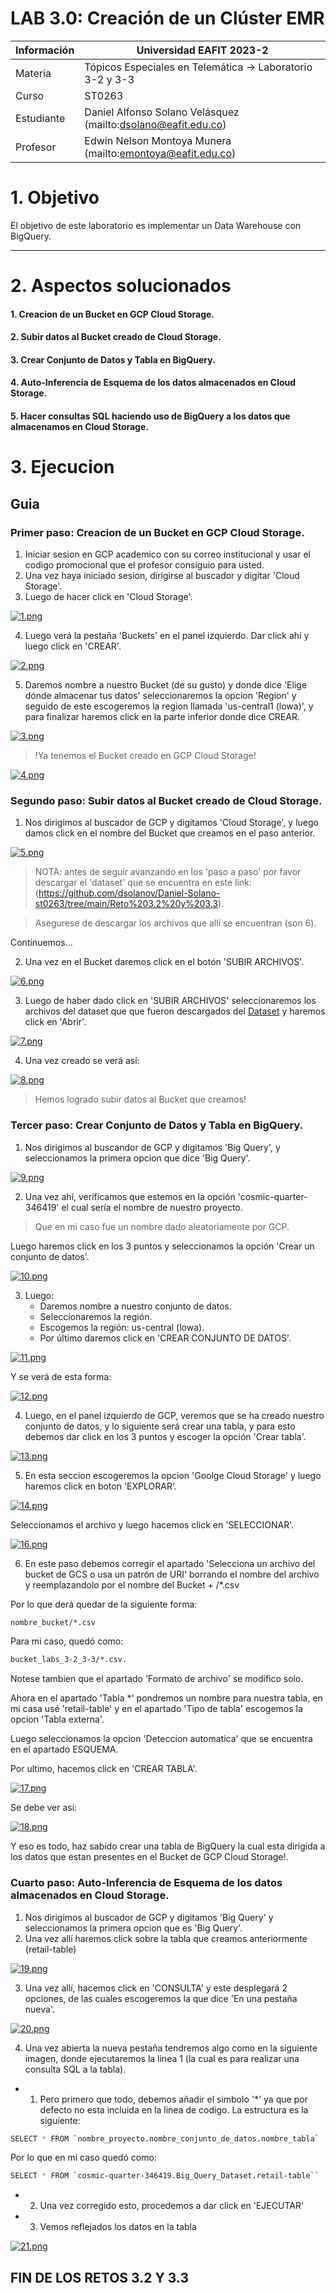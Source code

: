# LAB 3.0: Creación de un Clúster EMR

| Información | Universidad EAFIT 2023-2 |
| --- | --- |
| Materia | Tópicos Especiales en Telemática -> Laboratorio 3-2 y 3-3 |
| Curso | ST0263 |
| Estudiante | Daniel Alfonso Solano Velásquez (mailto:dsolano@eafit.edu.co) |
| Profesor | Edwin Nelson Montoya Munera (mailto:emontoya@eafit.edu.co) |

# 1. Objetivo

El objetivo de este laboratorio es implementar un Data Warehouse con BigQuery.

---

# 2. Aspectos solucionados

#### 1. Creacion de un Bucket en GCP Cloud Storage.
#### 2. Subir datos al Bucket creado de Cloud Storage.
#### 3. Crear Conjunto de Datos y Tabla en BigQuery.
#### 4. Auto-Inferencia de Esquema de los datos almacenados en Cloud Storage.
#### 5. Hacer consultas SQL haciendo uso de BigQuery a los datos que almacenamos en Cloud Storage.

# 3. Ejecucion

## Guia

### Primer paso: Creacion de un Bucket en GCP Cloud Storage.
1. Iniciar sesion en GCP academico con su correo institucional y usar el codigo promocional que el profesor consiguio para usted.
2. Una vez haya iniciado sesion, dirigirse al buscador y digitar 'Cloud Storage'.
3. Luego de hacer click en 'Cloud Storage'.

[![1.png](https://i.postimg.cc/DyDBPXGC/1.png)](https://postimg.cc/bsxxzd3b)

4. Luego verá la pestaña 'Buckets' en el panel izquierdo. Dar click ahí y luego click en 'CREAR'.

[![2.png](https://i.postimg.cc/j5sXSQVj/2.png)](https://postimg.cc/1gj6WF3x)

5. Daremos nombre a nuestro Bucket (de su gusto) y donde dice 'Elige dónde almacenar tus datos' seleccionaremos la opcion 'Region' y seguido de este escogeremos la region llamada 'us-central1 (lowa)', y para finalizar haremos click en la parte inferior donde dice CREAR.

[![3.png](https://i.postimg.cc/R0T7y63x/3.png)](https://postimg.cc/t1YnVgtB)

> !Ya tenemos el Bucket creado en GCP Cloud Storage!

[![4.png](https://i.postimg.cc/0j7X65Wk/4.png)](https://postimg.cc/zHXF6NY6)


### Segundo paso: Subir datos al Bucket creado de Cloud Storage.
1. Nos dirigimos al buscador de GCP y digitamos 'Cloud Storage', y luego damos click en el nombre del Bucket que creamos en el paso anterior.

[![5.png](https://i.postimg.cc/bNxNPQRM/5.png)](https://postimg.cc/SJKp7Y37)

  > NOTA: antes de seguir avanzando en los 'paso a paso' por favor descargar el 'dataset' que se encuentra en este link: (https://github.com/dsolanov/Daniel-Solano-st0263/tree/main/Reto%203.2%20y%203.3).

  > Asegurese de descargar los archivos que allí se encuentran (son 6).


Continuemos...


2. Una vez en el Bucket daremos click en el botón 'SUBIR ARCHIVOS'.

[![6.png](https://i.postimg.cc/HxwPnsPp/6.png)](https://postimg.cc/R60Tb9B8)

3. Luego de haber dado click en 'SUBIR ARCHIVOS' seleccionaremos los archivos del dataset que que fueron descargados del [Dataset](https://github.com/dsolanov/Daniel-Solano-st0263/tree/main/Reto%203.2%20y%203.3) y haremos click en 'Abrir'.

[![7.png](https://i.postimg.cc/xTTFjQG2/7.png)](https://postimg.cc/PN9MKBF3)

4. Una vez creado se verá así:

[![8.png](https://i.postimg.cc/65kjrZJ9/8.png)](https://postimg.cc/w7kQH7jP)

> Hemos logrado subir datos al Bucket que creamos!



### Tercer paso: Crear Conjunto de Datos y Tabla en BigQuery.
1. Nos dirigimos al buscandor de GCP y digitamos 'Big Query', y seleccionamos la primera opcion que dice 'Big Query'.

[![9.png](https://i.postimg.cc/k4h3q5VB/9.png)](https://postimg.cc/JDJdQM5L)

2. Una vez ahí, verificamos que estemos en la opción 'cosmic-quarter-346419' el cual sería el nombre de nuestro proyecto.
> Que en mi caso fue un nombre dado aleatoriamente por GCP. 

Luego haremos click en los 3 puntos y seleccionamos la opción 'Crear un conjunto de datos'.

[![10.png](https://i.postimg.cc/L69CNShW/10.png)](https://postimg.cc/BtzBndT5)

3. Luego:
    - Daremos nombre a nuestro conjunto de datos.
    - Seleccionaremos la región.
    - Escogemos la región: us-central (lowa).
    - Por último daremos click en 'CREAR CONJUNTO DE DATOS'.

[![11.png](https://i.postimg.cc/Hx135DfB/11.png)](https://postimg.cc/sBKpd8fh)

Y se verá de esta forma:

[![12.png](https://i.postimg.cc/SxXGvx4g/12.png)](https://postimg.cc/bZhbG8sn)

4. Luego, en el panel izquierdo de GCP, veremos que se ha creado nuestro conjunto de datos, y lo siguiente será crear una tabla, y para esto debemos dar click en los 3 puntos y escoger la opción 'Crear tabla'.

[![13.png](https://i.postimg.cc/tgQFvd2g/13.png)](https://postimg.cc/759Cfzvv)

5. En esta seccion escogeremos la opcion 'Goolge Cloud Storage' y luego haremos click en boton 'EXPLORAR'.

[![14.png](https://i.postimg.cc/TY5L8Ly5/14.png)](https://postimg.cc/rKcFxpNq)

Seleccionamos el archivo y luego hacemos click en 'SELECCIONAR'.

[![16.png](https://i.postimg.cc/PJwt7D6t/16.png)](https://postimg.cc/PvdspCsc)

6. En este paso debemos corregir el apartado 'Selecciona un archivo del bucket de GCS o usa un patrón de URI' borrando el nombre del archivo y reemplazandolo por el nombre del Bucket + /*.csv

Por lo que derá quedar de la siguiente forma:

  ```bash
  nombre_bucket/*.csv
  ```

Para mi caso, quedó como: 
```bash
bucket_labs_3-2_3-3/*.csv.
```

Notese tambien que el apartado 'Formato de archivo' se modifico solo.

Ahora en el apartado 'Tabla *' pondremos un nombre para nuestra tabla, en mi casa usé 'retail-table' y en el apartado 'Tipo de tabla' escogemos la opcion 'Tabla externa'.

Luego seleccionamos la opcion 'Deteccion automatica' que se encuentra en el apartado ESQUEMA.

Por ultimo, hacemos click en 'CREAR TABLA'.

[![17.png](https://i.postimg.cc/zfxKDmqy/17.png)](https://postimg.cc/qtCzQ5hr)

Se debe ver así:

[![18.png](https://i.postimg.cc/DfHH6Ztw/18.png)](https://postimg.cc/mh3m2bLv)

Y eso es todo, haz sabido crear una tabla de BigQuery la cual esta dirigida a los datos que estan presentes en el Bucket de GCP Cloud Storage!.


### Cuarto paso: Auto-Inferencia de Esquema de los datos almacenados en Cloud Storage.
1. Nos dirigimos al buscador de GCP y digitamos 'Big Query' y seleccionamos la primera opcion que es 'Big Query'.
2. Una vez allí haremos click sobre la tabla que creamos anteriormente (retail-table)

[![19.png](https://i.postimg.cc/zBRSGJpx/19.png)](https://postimg.cc/phRn0Mwj)

3. Una vez allí, hacemos click en 'CONSULTA' y este desplegará 2 opciones, de las cuales escogeremos la que dice 'En una pestaña nueva'.

[![20.png](https://i.postimg.cc/Xvr9sjMn/20.png)](https://postimg.cc/hJqJjqPY)

4. Una vez abierta la nueva pestaña tendremos algo como en la siguiente imagen, donde ejecutaremos la linea 1 (la cual es para realizar una consulta SQL a la tabla).
- 1. Pero primero que todo, debemos añadir el simbolo '*' ya que por defecto no esta incluida en la linea de codigo.
La estructura es la siguiente:

```bash
SELECT * FROM `nombre_proyecto.nombre_conjunto_de_datos.nombre_tabla`
```

  Por lo que en mi caso quedó como:
```bash
SELECT * FROM `cosmic-quarter-346419.Big_Query_Dataset.retail-table``
```

- 2. Una vez corregido esto, procedemos a dar click en 'EJECUTAR'
- 3. Vemos reflejados los datos en la tabla
 
[![21.png](https://i.postimg.cc/3rmVL77j/21.png)](https://postimg.cc/8skZ527s)


## FIN DE LOS RETOS 3.2 Y 3.3
